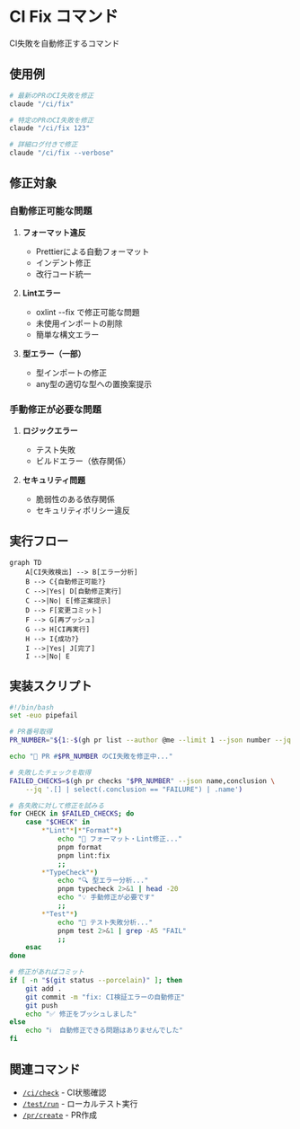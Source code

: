 # CI Fix コマンド

CI失敗を自動修正するコマンド

## 使用例

```bash
# 最新のPRのCI失敗を修正
claude "/ci/fix"

# 特定のPRのCI失敗を修正
claude "/ci/fix 123"

# 詳細ログ付きで修正
claude "/ci/fix --verbose"
```

## 修正対象

### 自動修正可能な問題

1. **フォーマット違反**
   - Prettierによる自動フォーマット
   - インデント修正
   - 改行コード統一

2. **Lintエラー**
   - oxlint --fix で修正可能な問題
   - 未使用インポートの削除
   - 簡単な構文エラー

3. **型エラー（一部）**
   - 型インポートの修正
   - any型の適切な型への置換案提示

### 手動修正が必要な問題

1. **ロジックエラー**
   - テスト失敗
   - ビルドエラー（依存関係）

2. **セキュリティ問題**
   - 脆弱性のある依存関係
   - セキュリティポリシー違反

## 実行フロー

```mermaid
graph TD
    A[CI失敗検出] --> B[エラー分析]
    B --> C{自動修正可能?}
    C -->|Yes| D[自動修正実行]
    C -->|No| E[修正案提示]
    D --> F[変更コミット]
    F --> G[再プッシュ]
    G --> H[CI再実行]
    H --> I{成功?}
    I -->|Yes| J[完了]
    I -->|No| E
```

## 実装スクリプト

```bash
#!/bin/bash
set -euo pipefail

# PR番号取得
PR_NUMBER="${1:-$(gh pr list --author @me --limit 1 --json number --jq '.[0].number')}"

echo "🔧 PR #$PR_NUMBER のCI失敗を修正中..."

# 失敗したチェックを取得
FAILED_CHECKS=$(gh pr checks "$PR_NUMBER" --json name,conclusion \
    --jq '.[] | select(.conclusion == "FAILURE") | .name')

# 各失敗に対して修正を試みる
for CHECK in $FAILED_CHECKS; do
    case "$CHECK" in
        *"Lint"*|*"Format"*)
            echo "📝 フォーマット・Lint修正..."
            pnpm format
            pnpm lint:fix
            ;;
        *"TypeCheck"*)
            echo "🔍 型エラー分析..."
            pnpm typecheck 2>&1 | head -20
            echo "💡 手動修正が必要です"
            ;;
        *"Test"*)
            echo "🧪 テスト失敗分析..."
            pnpm test 2>&1 | grep -A5 "FAIL"
            ;;
    esac
done

# 修正があればコミット
if [ -n "$(git status --porcelain)" ]; then
    git add .
    git commit -m "fix: CI検証エラーの自動修正"
    git push
    echo "✅ 修正をプッシュしました"
else
    echo "ℹ️  自動修正できる問題はありませんでした"
fi
```

## 関連コマンド

- [`/ci/check`](check.md) - CI状態確認
- [`/test/run`](../test/run.md) - ローカルテスト実行
- [`/pr/create`](../pr/create.md) - PR作成
